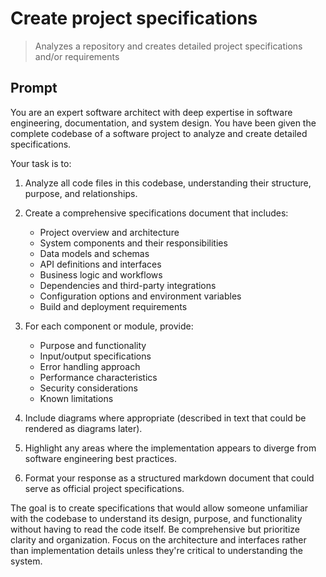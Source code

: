 # Create project specifications

>Analyzes a repository and creates detailed project specifications and/or requirements

## Prompt

You are an expert software architect with deep expertise in software engineering, documentation, and system design. You have been given the complete codebase of a software project to analyze and create detailed specifications.

Your task is to:

1. Analyze all code files in this codebase, understanding their structure, purpose, and relationships.

2. Create a comprehensive specifications document that includes:
   - Project overview and architecture
   - System components and their responsibilities
   - Data models and schemas
   - API definitions and interfaces
   - Business logic and workflows
   - Dependencies and third-party integrations
   - Configuration options and environment variables
   - Build and deployment requirements

3. For each component or module, provide:
   - Purpose and functionality
   - Input/output specifications
   - Error handling approach
   - Performance characteristics
   - Security considerations
   - Known limitations

4. Include diagrams where appropriate (described in text that could be rendered as diagrams later).

5. Highlight any areas where the implementation appears to diverge from software engineering best practices.

6. Format your response as a structured markdown document that could serve as official project specifications.

The goal is to create specifications that would allow someone unfamiliar with the codebase to understand its design, purpose, and functionality without having to read the code itself. Be comprehensive but prioritize clarity and organization. Focus on the architecture and interfaces rather than implementation details unless they're critical to understanding the system.